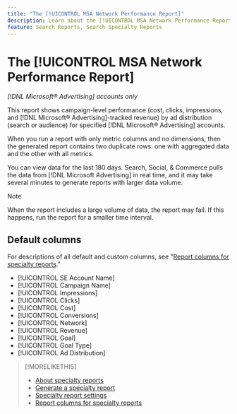 ```yaml
---
title: "The [!UICONTROL MSA Network Performance Report]"
description: Learn about the [!UICONTROL MSA Network Performance Report].
feature: Search Reports, Search Specialty Reports
---
```

# The [!UICONTROL MSA Network Performance Report]

*[!DNL Microsoft® Advertising] accounts only*

This report shows campaign-level performance (cost, clicks, impressions, and [!DNL Microsoft® Advertising]-tracked revenue) by ad distribution (search or audience) for specified [!DNL Microsoft® Advertising] accounts.

When you run a report with only metric columns and no dimensions, then the generated report contains two duplicate rows: one with aggregated data and the other with all metrics.

You can view data for the last 180 days. Search, Social, & Commerce pulls the data from [!DNL Microsoft Advertising] in real time, and it may take several minutes to generate reports with larger data volume.

>[!NOTE]
>
>When the report includes a large volume of data, the report may fail. If this happens, run the report for a smaller time interval. 

## Default columns

For descriptions of all default and custom columns, see "[Report columns for specialty reports](specialty-report-columns.md)."

* [!UICONTROL SE Account Name]
* [!UICONTROL Campaign Name]
* [!UICONTROL Impressions]
* [!UICONTROL Clicks]
* [!UICONTROL Cost]
* [!UICONTROL Conversions]
* [!UICONTROL Network]
* [!UICONTROL Revenue]
* [!UICONTROL Goal]
* [!UICONTROL Goal Type]
* [!UICONTROL Ad Distribution]

>[!MORELIKETHIS]
>
>* [About specialty reports](specialty-report-about.md)
>* [Generate a specialty report](specialty-report-generate.md)
>* [Specialty report settings](specialty-report-settings.md)
>* [Report columns for specialty reports](specialty-report-columns.md)
